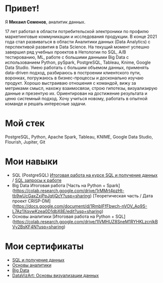 # Привет!

Я **Михаил Семенов**, аналитик данных.

17 лет работал в области потребительской электроники по профилю маркетинговые коммуникации и исследования продукции.
В конце 2021 года стал развиваться в области Аналитики данных (Data Analytics) с перспективой развития в Data Science.
На текущий момент успешно завершил ряд учебных проектов в Нетологии по SQL, A/B тестированию, ML, работе с большими данными Big Data c использованием Python, pySpark, PostgreSQL, Tableau, Knime, Google Data Studio.
Умею работать с большим объемом данных, применять data-driven подход, разбираюсь в построении клиентского пути, воронках, погружаюсь в бизнес-процессы и досконально изучаю продукт. Хорошо выстраиваю отношения с командой, вижу за метриками смысл, нахожу взаимосвязи, строю гипотезы, визуализирую данные и презентую их. Ориентирован на достижение результата и ценю системный подход. 
Хочу учиться новому, работать в опытной команде и решать интересные задачи.

# Мой стек

PostgreSQL, Python, Apache Spark, Tableau, KNIME, Google Data Studio, Flourish, Jupiter, Git

# Мои навыки
- SQL (PostgreSQL) [Итоговая работа на курсе SQL и получение данных](https://github.com/semenov-mikhail/portfolio/blob/main/final_work_sql_msemenov.pdf) / [SQL запросы к работе](https://github.com/semenov-mikhail/portfolio/blob/main/diploma_work_MSemenov_sql-40.sql)
- Big Data Итоговая работа [Часть на Python + Spark] (https://colab.research.google.com/drive/1rMMrt4pzHt-tb9wUcGaxZxjPpJqtjQcY?usp=sharing) [Теоретическая часть / Дата проект CRISP-DM] (https://docs.google.com/document/d/1RmbIFfFbwch-nVOV_Ao9S-L7Az1XqvwKzea0D1dbX8E/edit?usp=sharing)
- Основы аналитики [Итоговая работа на Python + SQL] (https://colab.research.google.com/drive/1lVMHUZ8SneM1RYHKLzcnlkBVy2BsKF4N?usp=sharing)

# Мои сертификаты

- [SQL и получение данных](https://github.com/semenov-mikhail/portfolio/blob/main/sql_cert_msemenov.pdf)
- [Основы аналитики](https://github.com/semenov-mikhail/portfolio/blob/main/analytics_basics_cert_msemenov.pdf)
- [Big Data](https://github.com/semenov-mikhail/portfolio/blob/main/bigdata_certificate_MSemenov.pdf)
- [DataVizArt: Основы визуализации данных](https://github.com/semenov-mikhail/portfolio/blob/main/cert_Semenov_DataViz.pdf)

